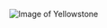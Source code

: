 ![Image of Yellowstone](https://cdn.pixabay.com/photo/2016/08/09/21/54/yellowstone-national-park-1581879_1280.jpg)
